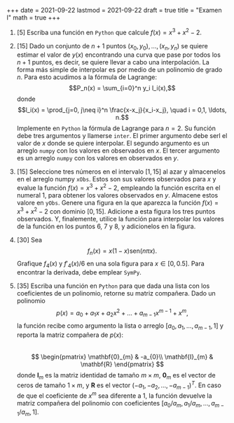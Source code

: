 +++
date      = 2021-09-22
lastmod   = 2021-09-22
draft     = true
title     = "Examen I"
math      = true
+++

1. [5] Escriba una función en `Python` que calcule $f(x) = x^3 + x^2 -2$.
2. [15] Dado un conjunto de $n+1$ puntos $(x_0,y_0), \ldots,(x_{n},y_{n})$ se quiere estimar el valor de $y(x)$ encontrando una curva que pase por todos los $n+1$ puntos, es decir, se quiere llevar a cabo una interpolación. La forma más simple de interpolar es por medio de un polinomio de grado $n$. Para esto acudimos a la fórmula de Lagrange: 
$$P_n(x) = \sum_{i=0}^n y_i l_i(x),$$
donde
$$l_i(x)  = \prod_{j=0, j\neq i}^n \frac{x-x_j}{x_i-x_j}, \quad i = 0,1, \ldots, n.$$
Implemente en `Python` la fórmula de Lagrange para $n =2$. Su función debe tres argumentos y llamerse `inter`. El primer argumento debe serl el valor de $x$ donde se quiere interpolar. El segundo argumento es un arreglo `numpy` con los valores en observados en $x$. El tercer argumento es un arreglo `numpy` con los valores en observados en $y$.

3. [15] Seleccione tres números en el intervalo $[1,15]$ al azar y almacenelos en el arreglo numpy `xObs`. Estos son sus valores observados para $x$ y evalue la función $f(x) = x^3 + x^2 -2$, empleando la función escrita en el numeral 1, para obtener los valores observados en $y$. Almacene estos valore en `yObs`. Genere una figura en la que aparezca la función $f(x) = x^3 + x^2 -2$ con dominio $[0,15]$. Adicione a esta figura los tres puntos observados. Y, finalemente, utilice la función para interpolar los valores de la función en los puntos 6, 7 y 8, y adicionelos en la figura. 

4. [30] Sea
$$f_n(x) = x(1-x)\mbox{sen}{(n \pi x)}.$$
Grafique $f_4(x)$ y $f'_4(x)/6$ en una sola figura para $x\in [0,0.5]$.  Para encontrar la derivada, debe emplear `SymPy`.

5. [35] Escriba una función en `Python` para que dada una lista con los coeficientes de un polinomio, retorne su matriz compañera.  Dado un polinomio
$$p(x) = a_0 + a_1x + a_2x^2 +\ldots + a_{m-1}x^{m-1}+ x^m, $$
la función recibe como argumento la lista o arreglo $[a_0, a_1,\ldots,a_{m-1},1]$ y reporta la matriz compañera de $p(x)$: 
$$
\,
$$
$$
\begin{pmatrix}
\mathbf{0}_{m} & -a_{0}\\
\mathbf{I}_{m} & \mathbf{R}
\end{pmatrix}
$$
donde $\mathbf{I}_m$ es la matriz identidad de tamaño $m\times m$, $\mathbf{0}_{m}$ es el vector de ceros de tamaño $1\times m$, y $\mathbf{R}$ es el vector $(-a_{1}, -a_{2}, \ldots, -a_{m-1} )^T$. En caso de que el coeficiente de $x^m$ sea diferente a 1, la función devuelve la matriz compañera del polinomio con coeficientes $[a_0/a_m, a_1/a_m,\ldots,a_{m-1}/a_m,1]$.

